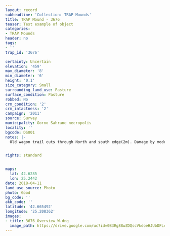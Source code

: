 ```yaml
---
layout: record
subheadline: 'Collection: TRAP Mounds'
title: TRAP Mound - 3676
teaser: Test example of object
categories:
- TRAP Mounds
header: no
tags:
- ''
trap_id: '3676'

certainty: Uncertain
elevation: '459'
max_diameter: '8'
min_diameter: '6'
height: '0.1'
size_category: Small
surrounding_land_use: Pasture
surface_condition: Pasture
robbed: No
crm_condition: '2'
crm_intactness: '2'
campaign: '2011'
source: Survey
municipality: Gorno Sahrane necropolis
locality: ''
bgcode: DS001
notes: |-
  Old wagon trail cuts through North and south edge(2m). Damage by modern activity. No visible robbers trenches.


rights: standard


maps:
  lat: 42.6285
  lon: 25.2442
date: 2018-04-11
land_use_source: Photo
photo: Good
bg_code: ''
akb_code: ''
latitude: '42.665492'
longitude: '25.208362'
images:
- title: 3676_Overview_W.dng
  image_path: https://drive.google.com/uc?id=0B3Rg88wZDQscVkdoeHJUbDFLcTA
---
```

